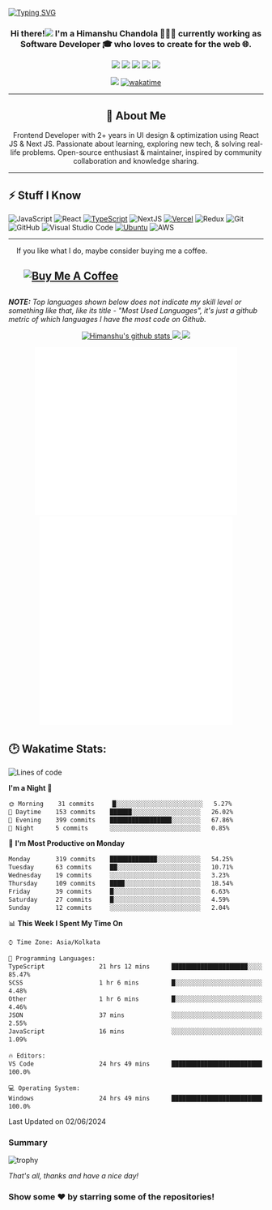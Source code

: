 [![Typing SVG](https://readme-typing-svg.herokuapp.com?font=Fira+Code&duration=1000&pause=1000&random=false&width=435&lines=Hey+I'm+Himanshu+Chandola;Welcome+to+my+Github+Profile)](https://git.io/typing-svg)
<h3 align="center">Hi there!<img src="https://media.giphy.com/media/hvRJCLFzcasrR4ia7z/giphy.gif" width="25px"> I'm a Himanshu Chandola 👨🏻‍💻 currently working as Software Developer 🎓 who loves to create for the web 🌐.</h3>

<p align="center">
  <a href="mailto:himanshuchandolaofficial@gmail.com" target="_blank"><img height="25" src = "https://img.shields.io/badge/Gmail-D14836?style=for-the-badge&logo=gmail&logoColor=white"></a>
  <a href="https://linkedin.com/in/himanshuchandola" target="_blank"><img height="25" src = "https://img.shields.io/badge/-LinkedIn-0e76a8?style=for-the-badge&logo=Linkedin&logoColor=white"></a>
  <a href="https://himanshuchandola-portfolio.vercel.app/" target="_blank"><img height="25" src = "https://img.shields.io/badge/Website-3b5998?style=for-the-badge&logo=google-chrome&logoColor=white"></a>
  <a href="https://twitter.com/himanshuistaken" target="_blank"><img height="25" src = "https://img.shields.io/badge/-Twitter-00acee?style=for-the-badge&logo=Twitter&logoColor=white"></a>
  <a href="https://dev.to/himanshuchandola" target="_blank"><img height="27" src = "https://img.shields.io/badge/DEV.TO-%230A0A0A.svg?&style=for-the-badge&logo=dev.to&logoColor=white"></a>
</p>
<p align="center">
<img src="https://api.visitorbadge.io/api/visitors?path=himanshuchandola&label=Visitor%20Count&countColor=%23263759"> 
<a href="https://wakatime.com/@4a55d62c-c22c-4674-abb2-f3837f77a846">
    <img height="25" src="https://wakatime.com/badge/user/4a55d62c-c22c-4674-abb2-f3837f77a846.svg" alt="wakatime">
</a>
</p>



----
<div align="center">
    <h2>🚀 About Me</h2>
   <p align="center">Frontend Developer with 2+ years in UI design & optimization using React JS & Next JS. Passionate about learning, exploring new tech, & solving real-life problems. Open-source enthusiast & maintainer, inspired by community collaboration and knowledge sharing. </p>
</div>

----

## ⚡ Stuff I Know

![JavaScript](https://img.shields.io/badge/-JavaScript-F7DF1E?style=flat-square&logo=javascript&logoColor=black)
![React](https://img.shields.io/badge/-React-61DAFB?style=flat-square&logo=react&logoColor=black)
[![TypeScript](https://img.shields.io/badge/TypeScript-3178C6?logo=typescript&logoColor=fff)](#)
![NextJS](https://img.shields.io/badge/-Next.js-000000?style=flat-square&logo=next.js)
[![Vercel](https://img.shields.io/badge/Vercel-%23000000.svg?logo=vercel&logoColor=white)](#)
![Redux](https://img.shields.io/badge/-Redux-764ABC?style=flat-square&logo=redux)
![Git](https://img.shields.io/badge/-Git-black?style=flat-square&logo=git)
![GitHub](https://img.shields.io/badge/-GitHub-181717?style=flat-square&logo=github)
![Visual Studio Code](https://img.shields.io/badge/-VSCode-007ACC?style=flat-square&logo=visual-studio-code&logoColor=white)
[![Ubuntu](https://img.shields.io/badge/Ubuntu-E95420?logo=ubuntu&logoColor=white)](#)
![AWS](https://img.shields.io/badge/-AWS-232F3E?style=flat-square&logo=amazon-aws)

----
 &nbsp;&nbsp;&nbsp;&nbsp;If you like what I do, maybe consider buying me a coffee.

&nbsp;&nbsp;&nbsp;&nbsp;<a href="https://www.buymeacoffee.com/himanshuchandola" target="_blank"><img src="https://cdn.buymeacoffee.com/buttons/v2/default-yellow.png" alt="Buy Me A Coffee" height="40px" width="160px" style="margin-left: 10px" ></a>
<br> 
----

##
___NOTE:___ _Top languages shown below does not indicate my skill level or something like that, like its title - "Most Used Languages", it's just a github metric of which languages I have the most code on Github._

<p align="center">
    <a href="https://github.com/himanshuchandola">
        <img src="https://github-readme-stats.vercel.app/api?username=himanshuchandola&show_icons=true&include_all_commits=true&theme=vue&count_private=true" alt="Himanshu's github stats" width="450px"/>
    </a>
    <a href="https://github.com/himanshuchandola">
        <img src="https://github-readme-stats.vercel.app/api/top-langs/?username=himanshuchandola&layout=compact&theme=vue&langs_count=8" />
    </a>
     <a href="https://github.com/himanshuchandola">
        <img src="https://github-readme-streak-stats.herokuapp.com?user=himanshuchandola&theme=radical" />
    </a>
</p>

<div align="center" style="overflow: hidden;justify-content:space-around;">
  <img src="metrics.plugin.topics.mastered.svg" width="400"/>
  <img src="metrics.plugin.calendar.svg" width="380">
</div>



## 🕑 Wakatime Stats:

<!--START_SECTION:waka-->
![Lines of code](https://img.shields.io/badge/From%20Hello%20World%20I%27ve%20Written-831117%20lines%20of%20code-blue)

**I'm a Night 🦉** 

```text
🌞 Morning    31 commits     █░░░░░░░░░░░░░░░░░░░░░░░░   5.27% 
🌆 Daytime    153 commits    ██████░░░░░░░░░░░░░░░░░░░   26.02% 
🌃 Evening    399 commits    █████████████████░░░░░░░░   67.86% 
🌙 Night      5 commits      ░░░░░░░░░░░░░░░░░░░░░░░░░   0.85%

```
📅 **I'm Most Productive on Monday** 

```text
Monday       319 commits    █████████████░░░░░░░░░░░░   54.25% 
Tuesday      63 commits     ██░░░░░░░░░░░░░░░░░░░░░░░   10.71% 
Wednesday    19 commits     ░░░░░░░░░░░░░░░░░░░░░░░░░   3.23% 
Thursday     109 commits    ████░░░░░░░░░░░░░░░░░░░░░   18.54% 
Friday       39 commits     █░░░░░░░░░░░░░░░░░░░░░░░░   6.63% 
Saturday     27 commits     █░░░░░░░░░░░░░░░░░░░░░░░░   4.59% 
Sunday       12 commits     ░░░░░░░░░░░░░░░░░░░░░░░░░   2.04%

```


📊 **This Week I Spent My Time On** 

```text
⌚︎ Time Zone: Asia/Kolkata

💬 Programming Languages: 
TypeScript               21 hrs 12 mins      █████████████████████░░░░   85.47% 
SCSS                     1 hr 6 mins         █░░░░░░░░░░░░░░░░░░░░░░░░   4.48% 
Other                    1 hr 6 mins         █░░░░░░░░░░░░░░░░░░░░░░░░   4.46% 
JSON                     37 mins             ░░░░░░░░░░░░░░░░░░░░░░░░░   2.55% 
JavaScript               16 mins             ░░░░░░░░░░░░░░░░░░░░░░░░░   1.09%

🔥 Editors: 
VS Code                  24 hrs 49 mins      █████████████████████████   100.0%

💻 Operating System: 
Windows                  24 hrs 49 mins      █████████████████████████   100.0%

```


 Last Updated on 02/06/2024
<!--END_SECTION:waka-->

### Summary
![trophy](https://github-profile-trophy.vercel.app/?username=himanshuchandola&margin-w=4&no-frame=true&column=7)

*That's all, thanks and have a nice day!*

### Show some ❤️ by starring some of the repositories!

</div>
